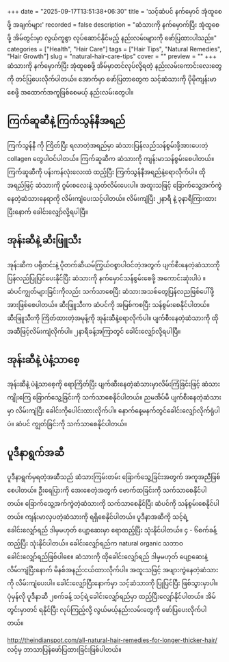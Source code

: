 +++
date = "2025-09-17T13:51:38+06:30"
title = 'သင့်ဆံပင် နက်မှောင် အုံထူစေဖို့ အချက်များ'
recorded = false
description = "ဆံသားကို နက်မှောက်ပြီး အုံထူစေဖို့ အိမ်တွင်းမှာ လွယ်ကူစွာ လုပ်ဆောင်နိုင်မည့် နည်းလမ်းများကို ဖော်ပြထားပါသည်။"
categories = ["Health", "Hair Care"]
tags = ["Hair Tips", "Natural Remedies", "Hair Growth"]
slug = "natural-hair-care-tips"
cover = ""
preview = ""
+++
ဆံသားကို နက်မှောက်ပြီး အုံထူစေဖို့ အိမ်မှာတင်လုပ်လို့ရတဲ့ နည်းလမ်းကောင်းလေးတွေကို တင်ပြပေးလိုက်ပါတယ်။ အောက်မှာ ဖော်ပြတာတွေက သင့်ဆံသားကို ပိုမိုကျန်းမာစေဖို့ အထောက်အကူဖြစ်စေမယ့် နည်းလမ်းတွေပါ။

## ကြက်ဆူဆီနဲ့ ကြက်သွန်နီအရည်
ကြက်သွန်နီ ကို ကြိတ်ပြီး ရလာတဲ့အရည်မှာ ဆံသားပြန်လည်သန်စွမ်းဖို့အားပေးတဲ့ collagen တွေပါဝင်ပါတယ်။ ကြက်ဆူဆီက ဆံသားကို ကျန်းမာသန်စွမ်းစေပါတယ်။ ကြက်ဆူဆီကို ပန်းကန်လုံးလေးထဲ ထည့်ပြီး ကြက်သွန်နီအရည်နဲ့ရောလိုက်ပါ။ ထိုအရည်ဖြင့် ဆံသားကို ဂွမ်းစလေးနဲ့ သုတ်လိမ်းပေးပါ။ အထူးသဖြင့် ခြောက်သွေ့အက်ကွဲနေတဲ့ဆံသားနေရာကို လိမ်းကျံပေးသင့်ပါတယ်။ လိမ်းကျံပြီး ၂နာရီ နဲ့ ၃နာရီကြားထားပြီးနောက် ခေါင်းလျှော်လို့ရပါပြီ။

## အုန်းဆီနဲ့ ဆီးဖြူသီး
အုန်းဆီက ပရိုတင်းနဲ့ ပိုတက်ဆီယမ်ကြွယ်ဝစွာပါဝင်တဲ့အတွက် ပျက်စီးနေတဲ့ဆံသားကို ပြန်လည်ပြုပြင်ပေးနိုင်ပြီး ဆံသားကို နက်မှောင်သန်စွမ်းစေဖို့ အကောင်းဆုံးပါပဲ ။ ဆံပင်ကျွတ်များခြင်းကိုလည်း သက်သာစေပြီး ဆံသားအသစ်တွေပြန်လညဖြစ်ပေါ်ဖို့ အားဖြစ်စေပါတယ်။ ဆီးဖြူသီးက ဆံပင်ကို အမြစ်ကစပြီး သန်စွမ်းစေနိုင်ပါတယ်။ ဆီးဖြူသီးကို ကြိတ်ထားတဲ့အမုန့်ကို အုန်းဆီနဲ့ရောလိုက်ပါ။ ပျက်စီးနေတဲ့ဆံသားကို ထိုအဆီဖြင့်လိမ်းကျံလိုက်ပါ။ ၂နာရီခန့်အကြာတွင် ခေါင်းလျှော်လို့ရပါပြီ။

## အုန်းဆီနဲ့ ပဲနံ့သာစေ့
အုန်းဆီနဲ့ ပဲနံ့သာစေ့ကို ရောကြိတ်ပြီး ပျက်ဆီးနေတဲ့ဆံသားမှာလိမ်းကြံခြင်းဖြင့် ဆံသားကျိုးကြေ ခြောက်သွေ့ခြင်းကို သက်သာစေနိုင်ပါတယ်။ ညမအိပ်မီ ပျက်စီးနေတဲ့ဆံသားမှာ လိမ်းကျံပြီး ခေါင်းကိုပေါင်းထားလိုက်ပါ။ နောက်နေ့မနက်တွင်ခေါင်းလျှော်လိုက်ရုံပါပဲ။ ဆံပင် ကျွတ်ခြင်းကို သက်သာစေနိုင်ပါတယ်။

## ပူဒီနာရွက်အဆီ
ပူဒီနာရွက်မှရတဲ့အဆီသည် ဆံသားကြမ်းတမ်း ခြောက်သွေ့ခြင်းအတွက် အကူအညီဖြစ်စေပါတယ်။ ဦးရေပြားကို အေးစေတဲ့အတွက် ဗောက်ထခြင်းကို သက်သာစေနိုင်ပါတယ်။ ခြောက်သွေ့အက်ကွဲတဲ့ဆံသားကို သက်သာစေနိုင်ပြီး ဆံပင်ကို သန်စွမ်းစေနိုင်ပါတယ်။ ကျန်းမာလှပတဲ့ဆံသားကို ရရှိစေနိုင်ပါတယ်။ ပူဒီနာအဆီကို သင့်ရဲ့ခေါင်းလျှော်ရည် ဒါမှမဟုတ် ပျော့ဆေးမှာ ရောထည့်ပြီး သုံးနိုင်ပါတယ်။ ၄ - ၆စက်ခန့် ထည့်ပြီး သုံးနိုင်ပါတယ်။ ခေါင်းလျှော်ရည်က natural organic သဘာဝခေါင်းလျှော်ရည်ဖြစ်ပါစေ။ ဆံသားကို ထိုခေါင်းလျှော်ရည် ဒါမှမဟုတ် ပျော့ဆေးနဲ့ လိမ်းကျံပြီးနောက် မိနစ်အနည်းငယ်ထားလိုက်ပါ။ အထူးသဖြင့် အဖျားကွဲနေတဲ့ဆံသားကို လိမ်းကျံပေးပါ။ ခေါင်းလျှော်ပြီးနောက်မှာ သင့်ဆံသားကို ပြုပြင်ပြီး ဖြစ်သွားမှာပါ။ ပုံမှန်လို ပူဒီနာဆီ ၂စက်ခန့် သင့်ရဲ့ခေါင်းလျှော်ရည်မှာ ထည့်ပြီးလျှော်နိုင်ပါတယ်။
အိမ်တွင်းမှာတင် ရနိုင်ပြီး လုပ်ကြည့်လို့ လွယ်မယ့်နည်းလမ်းတွေကို ဖော်ပြပေးလိုက်ပါတယ်။

http://theindianspot.com/all-natural-hair-remedies-for-longer-thicker-hair/ လင့်မှ ဘာသာပြန်ဖော်ပြထားခြင်းဖြစ်ပါတယ်။